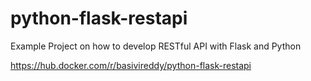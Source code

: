 # python-flask-restapi
Example Project on how to develop RESTful API with Flask and Python



https://hub.docker.com/r/basivireddy/python-flask-restapi

